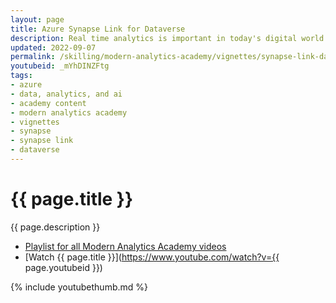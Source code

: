 ```yaml
---
layout: page
title: Azure Synapse Link for Dataverse
description: Real time analytics is important in today's digital world and that's where Synapse Link for Dataverse can help connect Microsoft Dataverse to Azure Synapse Analytics for accelerate time to insight. In this session, we will explore how Synapse Link for Dataverse works, and how it can power near real time analytics on your business application data.
updated: 2022-09-07
permalink: /skilling/modern-analytics-academy/vignettes/synapse-link-dataverse
youtubeid: _mYhDINZFtg
tags: 
- azure
- data, analytics, and ai
- academy content
- modern analytics academy
- vignettes
- synapse
- synapse link
- dataverse
---
```


# {{ page.title }}

{{ page.description }}

* [Playlist for all Modern Analytics Academy videos](https://www.youtube.com/playlist?list=PL8_VXqhvJI9DtxeuFmmQ0V6Z_zL0MXnnI)
* [Watch {{ page.title }}](https://www.youtube.com/watch?v={{ page.youtubeid }})

{% include youtubethumb.md 
%}